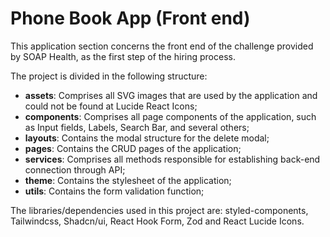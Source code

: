 # Phone Book App (Front end)

This application section concerns the front end of the challenge provided by SOAP Health, as the first step of the hiring process.

The project is divided in the following structure:

- **assets**: Comprises all SVG images that are used by the application and could not be found at Lucide React Icons;
- **components**: Comprises all page components of the application, such as Input fields, Labels, Search Bar, and several others;
- **layouts**: Contains the modal structure for the delete modal;
- **pages**: Contains the CRUD pages of the application;
- **services**: Comprises all methods responsible for establishing back-end connection through API;
- **theme**: Contains the stylesheet of the application;
- **utils**: Contains the form validation function;

The libraries/dependencies used in this project are: styled-components, Tailwindcss, Shadcn/ui, React Hook Form, Zod and React Lucide Icons.